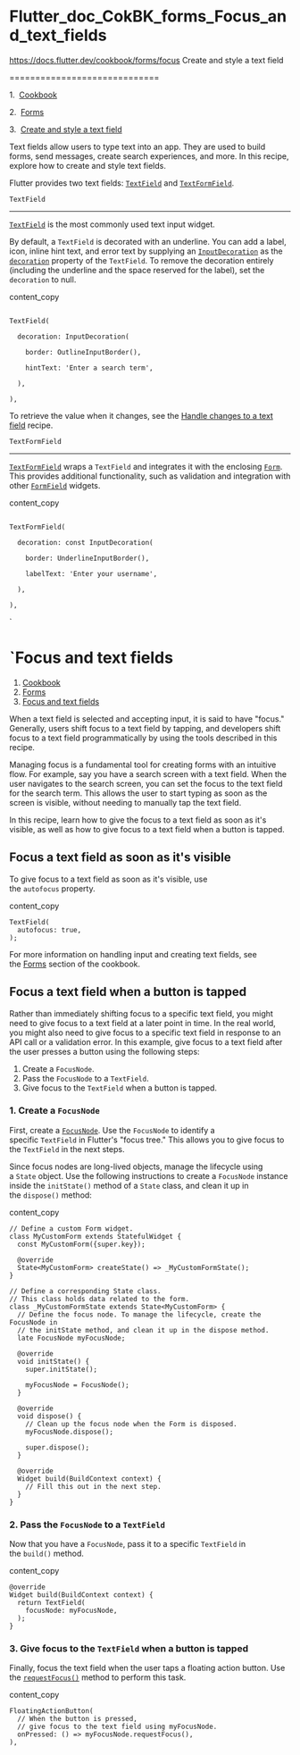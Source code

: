 # Flutter_doc_CokBK_forms_Focus_and_text_fields
 https://docs.flutter.dev/cookbook/forms/focus
Create and style a text field

=============================

1\.  [Cookbook](https://docs.flutter.dev/cookbook)

2\.  [Forms](https://docs.flutter.dev/cookbook/forms)

3\.  [Create and style a text field](https://docs.flutter.dev/cookbook/forms/text-input)

Text fields allow users to type text into an app. They are used to build forms, send messages, create search experiences, and more. In this recipe, explore how to create and style text fields.

Flutter provides two text fields: [`TextField`](https://api.flutter.dev/flutter/material/TextField-class.html) and [`TextFormField`](https://api.flutter.dev/flutter/material/TextFormField-class.html).

[](https://docs.flutter.dev/cookbook/forms/text-input#textfield)`TextField`

---------------------------------------------------------------------------

[`TextField`](https://api.flutter.dev/flutter/material/TextField-class.html) is the most commonly used text input widget.

By default, a `TextField` is decorated with an underline. You can add a label, icon, inline hint text, and error text by supplying an [`InputDecoration`](https://api.flutter.dev/flutter/material/InputDecoration-class.html) as the [`decoration`](https://api.flutter.dev/flutter/material/TextField/decoration.html) property of the `TextField`. To remove the decoration entirely (including the underline and the space reserved for the label), set the `decoration` to null.

content_copy

```

TextField(

  decoration: InputDecoration(

    border: OutlineInputBorder(),

    hintText: 'Enter a search term',

  ),

),

```

To retrieve the value when it changes, see the [Handle changes to a text field](https://docs.flutter.dev/cookbook/forms/text-field-changes/) recipe.

[](https://docs.flutter.dev/cookbook/forms/text-input#textformfield)`TextFormField`

-----------------------------------------------------------------------------------

[`TextFormField`](https://api.flutter.dev/flutter/material/TextFormField-class.html) wraps a `TextField` and integrates it with the enclosing [`Form`](https://api.flutter.dev/flutter/widgets/Form-class.html). This provides additional functionality, such as validation and integration with other [`FormField`](https://api.flutter.dev/flutter/widgets/FormField-class.html) widgets.

content_copy

```

TextFormField(

  decoration: const InputDecoration(

    border: UnderlineInputBorder(),

    labelText: 'Enter your username',

  ),

),

```

`

`Focus and text fields
=====================

1.  [Cookbook](https://docs.flutter.dev/cookbook)
2.  [Forms](https://docs.flutter.dev/cookbook/forms)
3.  [Focus and text fields](https://docs.flutter.dev/cookbook/forms/focus)

When a text field is selected and accepting input, it is said to have "focus." Generally, users shift focus to a text field by tapping, and developers shift focus to a text field programmatically by using the tools described in this recipe.

Managing focus is a fundamental tool for creating forms with an intuitive flow. For example, say you have a search screen with a text field. When the user navigates to the search screen, you can set the focus to the text field for the search term. This allows the user to start typing as soon as the screen is visible, without needing to manually tap the text field.

In this recipe, learn how to give the focus to a text field as soon as it's visible, as well as how to give focus to a text field when a button is tapped.

[](https://docs.flutter.dev/cookbook/forms/focus#focus-a-text-field-as-soon-as-its-visible)Focus a text field as soon as it's visible
-------------------------------------------------------------------------------------------------------------------------------------

To give focus to a text field as soon as it's visible, use the `autofocus` property.

content_copy

```
TextField(
  autofocus: true,
);

```

For more information on handling input and creating text fields, see the [Forms](https://docs.flutter.dev/cookbook#forms) section of the cookbook.

[](https://docs.flutter.dev/cookbook/forms/focus#focus-a-text-field-when-a-button-is-tapped)Focus a text field when a button is tapped
--------------------------------------------------------------------------------------------------------------------------------------

Rather than immediately shifting focus to a specific text field, you might need to give focus to a text field at a later point in time. In the real world, you might also need to give focus to a specific text field in response to an API call or a validation error. In this example, give focus to a text field after the user presses a button using the following steps:

1.  Create a `FocusNode`.
2.  Pass the `FocusNode` to a `TextField`.
3.  Give focus to the `TextField` when a button is tapped.

### [](https://docs.flutter.dev/cookbook/forms/focus#1-create-a-focusnode)1\. Create a `FocusNode`

First, create a [`FocusNode`](https://api.flutter.dev/flutter/widgets/FocusNode-class.html). Use the `FocusNode` to identify a specific `TextField` in Flutter's "focus tree." This allows you to give focus to the `TextField` in the next steps.

Since focus nodes are long-lived objects, manage the lifecycle using a `State` object. Use the following instructions to create a `FocusNode` instance inside the `initState()` method of a `State` class, and clean it up in the `dispose()` method:

content_copy

```
// Define a custom Form widget.
class MyCustomForm extends StatefulWidget {
  const MyCustomForm({super.key});

  @override
  State<MyCustomForm> createState() => _MyCustomFormState();
}

// Define a corresponding State class.
// This class holds data related to the form.
class _MyCustomFormState extends State<MyCustomForm> {
  // Define the focus node. To manage the lifecycle, create the FocusNode in
  // the initState method, and clean it up in the dispose method.
  late FocusNode myFocusNode;

  @override
  void initState() {
    super.initState();

    myFocusNode = FocusNode();
  }

  @override
  void dispose() {
    // Clean up the focus node when the Form is disposed.
    myFocusNode.dispose();

    super.dispose();
  }

  @override
  Widget build(BuildContext context) {
    // Fill this out in the next step.
  }
}
```

### [](https://docs.flutter.dev/cookbook/forms/focus#2-pass-the-focusnode-to-a-textfield)2\. Pass the `FocusNode` to a `TextField`

Now that you have a `FocusNode`, pass it to a specific `TextField` in the `build()` method.

content_copy

```
@override
Widget build(BuildContext context) {
  return TextField(
    focusNode: myFocusNode,
  );
}
```

### [](https://docs.flutter.dev/cookbook/forms/focus#3-give-focus-to-the-textfield-when-a-button-is-tapped)3\. Give focus to the `TextField` when a button is tapped

Finally, focus the text field when the user taps a floating action button. Use the [`requestFocus()`](https://api.flutter.dev/flutter/widgets/FocusNode/requestFocus.html) method to perform this task.

content_copy

```
FloatingActionButton(
  // When the button is pressed,
  // give focus to the text field using myFocusNode.
  onPressed: () => myFocusNode.requestFocus(),
),
```
